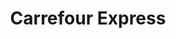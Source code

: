 ---
title: "Carrefour Express"
url: /alicante/carrefour-express-calle-federico-mayo/
shop: Lebensmittel
---
